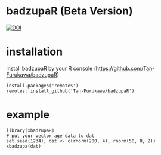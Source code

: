 # badzupaR (Beta Version)

[![DOI](https://zenodo.org/badge/497178337.svg)](https://zenodo.org/badge/latestdoi/497178337)

# installation
install badzupaR by your R console (https://github.com/Tan-Furukawa/badzupaR)

```
install.packages('remotes')
remotes::install_github('Tan-Furukawa/badzupaR')
```

# example

```
library(xbadzupaR)
# put your vector age data to dat
set.seed(1234); dat <- c(rnorm(200, 4), rnorm(50, 8, 2))
xbadzupa(dat)
```